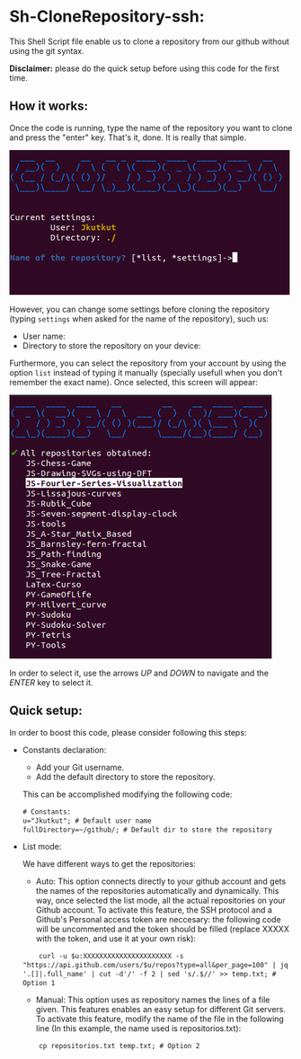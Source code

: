 # Sh-CloneRepository-ssh:

This Shell Script file enable us to clone a repository from our github without using the git syntax.

**Disclaimer:** please do the quick setup before using this code for the first time.

## How it works:

Once the code is running, type the name of the repository you want to clone and press the "enter" key. That's it, done. It is really that simple.

![Main screen](Res/main-screen.png)

However, you can change some settings before cloning the repository (typing ```settings``` when asked for the name of the repository), such us:
- User name: 
- Directory to store the repository on your device:

Furthermore, you can select the repository from your account by using the option ```list``` instead of typing it manually (specially usefull when you don't remember the exact name). Once selected, this screen will appear:

![Repository-list](Res/list-repo.png)

In order to select it, use the arrows _UP_ and _DOWN_ to navigate and the _ENTER_ key to select it.


## Quick setup:
In order to boost this code, please consider following this steps:
- Constants declaration:
    - Add your Git username.
    - Add the default directory to store the repository.
    
    This can be accomplished modifying the following code:

    ```
    # Constants:
    u="Jkutkut"; # Default user name
    fullDirectory=~/github/; # Default dir to store the repository
    ```
- List mode:

    We have different ways to get the repositories:
    - Auto: This option connects directly to your github account and gets the names of the repositories automatically and dynamically. This way, once selected the list mode, all the actual repositories on your Github account.
    To activate this feature, the SSH protocol and a Github's Personal access token are neccesary: the following code will be uncommented and the token should be filled (replace XXXXX with the token, and use it at your own risk):
    ```
        curl -u $u:XXXXXXXXXXXXXXXXXXXXXX -s "https://api.github.com/users/$u/repos?type=all&per_page=100" | jq '.[]|.full_name' | cut -d'/' -f 2 | sed 's/.$//' >> temp.txt; # Option 1
    ```
    - Manual: This option uses as repository names the lines of a file given. This features enables an easy setup for different Git servers.
    To activate this feature, modify the name of the file in the following line (In this example, the name used is repositorios.txt):
    ```
        cp repositorios.txt temp.txt; # Option 2
    ```